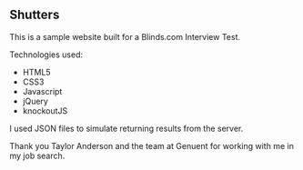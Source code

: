 Shutters
--------

This is a sample website built for a Blinds.com Interview Test.

Technologies used:
* HTML5
* CSS3
* Javascript
* jQuery
* knockoutJS

I used JSON files to simulate returning results from the server.

Thank you Taylor Anderson and the team at Genuent for working with me in my job search. 